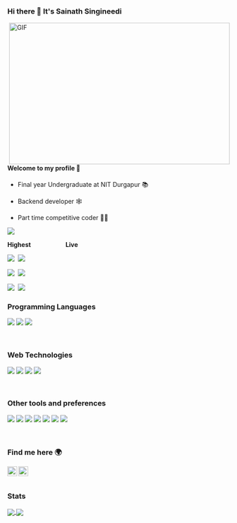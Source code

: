 ### Hi there 👋 It's Sainath Singineedi

  <img align="right" alt="GIF" src="https://github.com/abhisheknaiidu/abhisheknaiidu/blob/master/code.gif?raw=true" width="500" height="320" />

#### Welcome to my profile 🙎️

- Final year Undergraduate at NIT Durgapur 📚

- Backend developer 🕸️

- Part time competitive coder 🐱‍💻

![](https://komarev.com/ghpvc/?username=sainad2222)

**Highest** &nbsp;&nbsp;&nbsp;&nbsp;&nbsp;&nbsp;&nbsp;&nbsp;&nbsp;&nbsp;&nbsp;&nbsp;&nbsp;&nbsp;&nbsp;&nbsp;&nbsp;&nbsp; **Live**

[<img src="https://img.shields.io/badge/Codechef-1825-blue?style=flat&logo=codechef"/>](https://www.codechef.com/users/sainad)&nbsp;&nbsp;[<img src="https://img.shields.io/badge/dynamic/json?&color=blue&logo=codechef&label=Codechef&url=https://competitive-coding-api.herokuapp.com/api/codechef/sainad&query=%24.rating&cacheSeconds=86400"/>](https://www.codechef.com/users/sainad)

[<img src="https://img.shields.io/badge/Codeforces-1364-red?style=flat&logo=codeforces"/>](https://codeforces.com/profile/sainad)&nbsp;&nbsp;[<img src="https://img.shields.io/badge/dynamic/json?&color=red&logo=codeforces&label=Codeforces&url=https://competitive-coding-api.herokuapp.com/api/codeforces/sainad&query=%24.rating&cacheSeconds=86400"/>](https://codeforces.com/profile/sainad)

[<img src="https://img.shields.io/badge/Atcoder-762-yellow?style=flat"/>](https://atcoder.jp/users/sainad)&nbsp;&nbsp;[<img src="https://img.shields.io/badge/dynamic/json?&color=yellow&logo=atcoder&label=Atcoder&url=https://competitive-coding-api.herokuapp.com/api/atcoder/sainad&query=%24.rating&cacheSeconds=86400"/>](https://atcoder.jp/users/sainad)



### Programming Languages
<img src="https://img.shields.io/badge/-Python-blue?style=flat&logo=python&logoColor=white"> <img src="https://img.shields.io/badge/-JavaScript-eed718?style=flat&logo=javascript&logoColor=ffffff"> <img src='https://img.shields.io/badge/-C%20&%20C++-659ad2?style=flat&logo=c%2B%2B&logoColor=ffffff'>


</br>


### Web Technologies
<img src='https://img.shields.io/badge/-Django-black?style=flat&logo=django&logoColor=blue'> <img src='https://img.shields.io/badge/-React-white?style=plastic&logo=react&logoColor=blue'> <img src="https://img.shields.io/badge/-Express-black?style=plastic&logo=express&logoColor=green"> <img src='https://img.shields.io/badge/-MongoDB-white?style=plastic&logo=mongodb&logoColor=green'>

</br>



### Other tools and preferences
<img src="http://img.shields.io/badge/-Git-F1502F?style=flat&logo=git&logoColor=FFFFFF"> <img src="http://img.shields.io/badge/-Github-000000?style=flat&logo=github&logoColor=FFFFFF"> <img src="http://img.shields.io/badge/-VS%20Code-007ACC?style=flat&logo=visual%20studio%20code&logoColor=white">
<img src="http://img.shields.io/badge/-Heroku-430098?style=flat&logo=heroku&logoColor=white"> <img src='https://img.shields.io/badge/-Ubuntu-%23c64423?style=flat&logo=ubuntu&logoColor=yellow'> <img src='https://img.shields.io/badge/-ArchLinux-green?style=flat&logo=Arch-Linux&logoColor=blue'> <img src="https://img.shields.io/badge/-NeoVim-black?style=plastic&logo=neovim&logoColor=blue">

[comment]: <> (<img src="https://img.shields.io/badge/-Docker-white?style=flat&logo=docker&logoColor=blue">)

</br>



### Find me here 🌍
[<img align="left" alt="sainad2222 | LinkedIn" width="22px" src="https://cdn.jsdelivr.net/npm/simple-icons@v3/icons/linkedin.svg" />][linkedin]
[<img align="left" alt="sainad2222 | mail" width="22px" src="https://cdn.jsdelivr.net/npm/simple-icons@v3/icons/gmail.svg" />][gmail]
</br>
</br>




[linkedin]: https://www.linkedin.com/in/sainathsingineedi/
[gmail]: mailto:sainathsingineedi2222@gmail.com

### Stats

[comment]: <> (credits to: https://github.com/anuraghazra/github-readme-stats)

<a href="https://github.com/sainad2222">
  <img align="center" style="inline block" src="https://github-readme-stats.vercel.app/api?username=sainad2222&count_private=true&show_icons=true&theme=tokyonight" />
</a>

<a href="https://github.com/sainad2222">
  <img align="center" src="https://github-readme-stats.vercel.app/api/top-langs/?username=sainad2222&layout=compact&height=195&width=495" />
</a>


